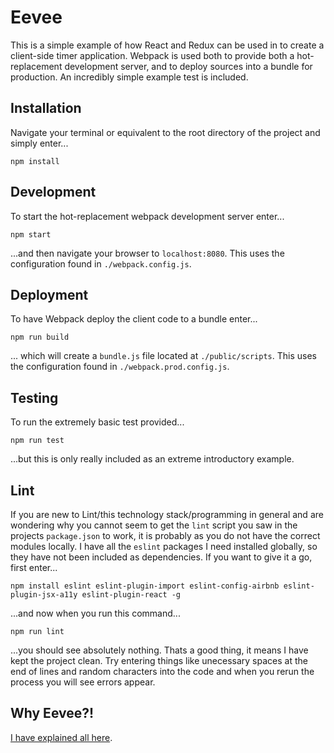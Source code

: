 # Eevee
This is a simple example of how React and Redux can be used in to create a client-side timer application. 
Webpack is used both to provide both a hot-replacement development server, and to deploy sources into a bundle for production. 
An incredibly simple example test is included.

## Installation
Navigate your terminal or equivalent to the root directory of the project and simply enter...

```
npm install
```

## Development
To start the hot-replacement webpack development server enter...

```
npm start
```

...and then navigate your browser to `localhost:8080`. This uses the configuration found in `./webpack.config.js`.

## Deployment
To have Webpack deploy the client code to a bundle enter...

```
npm run build
```

... which will create a `bundle.js` file located at `./public/scripts`. This uses the configuration found in `./webpack.prod.config.js`.

## Testing
To run the extremely basic test provided...

```
npm run test
```

...but this is only really included as an extreme introductory example.

## Lint

If you are new to Lint/this technology stack/programming in general and are wondering why you cannot seem to get the `lint` script you saw in the projects `package.json` to work, it is probably as you do not have the correct modules locally.
I have all the `eslint` packages I need installed globally, so they have not been included as dependencies. If you want to give it a go, first enter...

```
npm install eslint eslint-plugin-import eslint-config-airbnb eslint-plugin-jsx-a11y eslint-plugin-react -g
```

...and now when you run this command...

```
npm run lint
```

...you should see absolutely nothing. Thats a good thing, it means I have kept the project clean. Try entering things like unecessary spaces at the end of lines and random characters into the code and when you rerun the process you will see errors appear.

## Why Eevee?!

[I have explained all here](http://chrispatti.com/gotta-name-em-all/).
